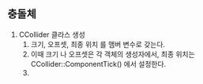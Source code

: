 ## 충돌체

1. CCollider 클라스 생성
	1. 크기, 오프셋, 최종 위치 를 맴버 변수로 갖는다.
	2. 이때 크기 나 오프셋은 각 객체의 생성자에서, 최종 위치는 CCollider::ComponentTick() 에서 설정한다.
	3. 